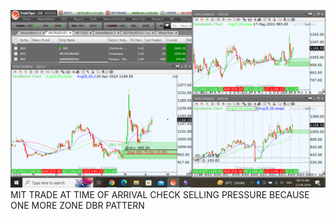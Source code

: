 ![](_attachments/Pasted%20image%2020240412082006.png)
MIT TRADE AT TIME OF ARRIVAL CHECK SELLING PRESSURE BECAUSE ONE MORE ZONE DBR PATTERN